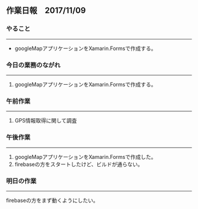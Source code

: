 ## 作業日報　2017/11/09

### やること
---
* googleMapアプリケーションをXamarin.Formsで作成する。

### 今日の業務のながれ
---
1. googleMapアプリケーションをXamarin.Formsで作成する。


### 午前作業
----
1. GPS情報取得に関して調査

### 午後作業
----
1. googleMapアプリケーションをXamarin.Formsで作成した。
2. firebaseの方をスタートしたけど、ビルドが通らない。

 
### 明日の作業
----
firebaseの方をまず動くようにしたい。

